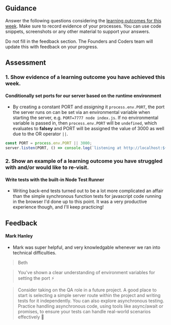 ## Guidance
Answer the following questions considering the [learning outcomes for this week](https://learn.foundersandcoders.com/course/syllabus/developer/server/learning-outcomes/).
Make sure to record evidence of your processes. You can use code snippets, screenshots or any other material to support your answers.

Do not fill in the feedback section. The Founders and Coders team will update this with feedback on your progress.

## Assessment
 ### 1. Show evidence of a learning outcome you have achieved this week.
 
 #### Conditionally set ports for our server based on the runtime environment

- By creating a constant PORT and *assigning* it `process.env.PORT`, the port the server runs on can be set via an environmental variable when starting the server, e.g. `PORT=7777 node index.js`. If no environmental variable is passed in, then `process.env.PORT` will be `undefined`, which evaluates to **falsey** and PORT will be assigned the value of 3000 as well due to the OR operator `||`.
```js
const PORT = process.env.PORT || 3000;
server.listen(PORT, () => console.log(`listening at http://localhost:${PORT}`));
```

 ### 2. Show an example of a learning outcome you have struggled with and/or would like to re-visit.
 #### Write tests with the built-in Node Test Runner

- Writing back-end tests turned out to be a lot more complicated an affair than the simple synchronous function tests for javascript code running in the browser I'd done up to this point. It was a very productive experience though, and I'll keep practicing!

## Feedback
#### Mark Hanley
- Mark was super helpful, and very knowledgable whenever we ran into technical difficulties.

> Beth

> You've shown a clear understanding of environment variables for setting the port ⚡️

> Consider taking on the QA role in a future project. A good place to start is selecting a simple server route within the project and writing tests for it independently. You can also explore asynchronous testing. Practice handling asynchronous code, using tools like async/await or promises, to ensure your tests can handle real-world scenarios effectively 🦑

